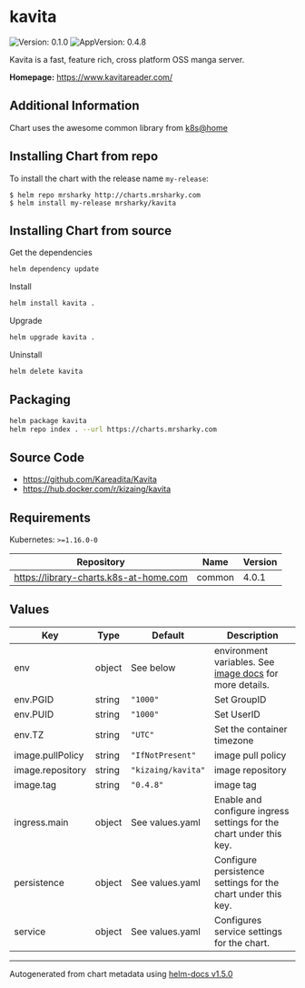 # kavita

![Version: 0.1.0](https://img.shields.io/badge/Version-0.1.0-informational?style=flat-square) ![AppVersion: 0.4.8](https://img.shields.io/badge/AppVersion-0.4.8-informational?style=flat-square)

Kavita is a fast, feature rich, cross platform OSS manga server.

**Homepage:** <https://www.kavitareader.com/>

## Additional Information

Chart uses the awesome common library from [k8s@home](https://github.com/k8s-at-home)

## Installing Chart from repo

To install the chart with the release name `my-release`:

```console
$ helm repo mrsharky http://charts.mrsharky.com
$ helm install my-release mrsharky/kavita
```

## Installing Chart from source

Get the dependencies

```bash
helm dependency update
```

Install

```bash
helm install kavita .
```

Upgrade

```bash
helm upgrade kavita .
```

Uninstall

```bash
helm delete kavita
```

## Packaging
```bash
helm package kavita
helm repo index . --url https://charts.mrsharky.com
```

## Source Code

* <https://github.com/Kareadita/Kavita>
* <https://hub.docker.com/r/kizaing/kavita>

## Requirements

Kubernetes: `>=1.16.0-0`

| Repository | Name | Version |
|------------|------|---------|
| https://library-charts.k8s-at-home.com | common | 4.0.1 |

## Values

| Key | Type | Default | Description |
|-----|------|---------|-------------|
| env | object | See below | environment variables. See [image docs](https://docs.linuxserver.io/images/docker-ubooquity#environment-variables-e) for more details. |
| env.PGID | string | `"1000"` | Set GroupID |
| env.PUID | string | `"1000"` | Set UserID |
| env.TZ | string | `"UTC"` | Set the container timezone |
| image.pullPolicy | string | `"IfNotPresent"` | image pull policy |
| image.repository | string | `"kizaing/kavita"` | image repository |
| image.tag | string | `"0.4.8"` | image tag |
| ingress.main | object | See values.yaml | Enable and configure ingress settings for the chart under this key. |
| persistence | object | See values.yaml | Configure persistence settings for the chart under this key. |
| service | object | See values.yaml | Configures service settings for the chart. |

----------------------------------------------
Autogenerated from chart metadata using [helm-docs v1.5.0](https://github.com/norwoodj/helm-docs/releases/v1.5.0)
